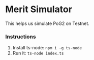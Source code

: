 # Merit Simulator
This helps us simulate PoG2 on Testnet. 

### Instructions
1. Install ts-node: `npm i -g ts-node`
2. Run it: `ts-node index.ts`